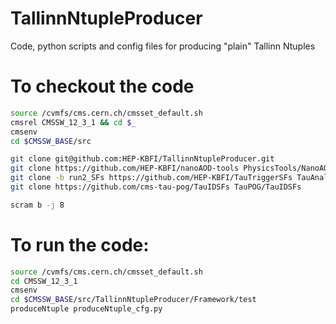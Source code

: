 # TallinnNtupleProducer

Code, python scripts and config files for producing "plain" Tallinn Ntuples

# To checkout the code

```bash
source /cvmfs/cms.cern.ch/cmsset_default.sh
cmsrel CMSSW_12_3_1 && cd $_
cmsenv
cd $CMSSW_BASE/src

git clone git@github.com:HEP-KBFI/TallinnNtupleProducer.git
git clone https://github.com/HEP-KBFI/nanoAOD-tools PhysicsTools/NanoAODTools
git clone -b run2_SFs https://github.com/HEP-KBFI/TauTriggerSFs TauAnalysisTools/TauTriggerSFs
git clone https://github.com/cms-tau-pog/TauIDSFs TauPOG/TauIDSFs

scram b -j 8
```

# To run the code:

```bash
source /cvmfs/cms.cern.ch/cmsset_default.sh
cd CMSSW_12_3_1
cmsenv
cd $CMSSW_BASE/src/TallinnNtupleProducer/Framework/test
produceNtuple produceNtuple_cfg.py
```
